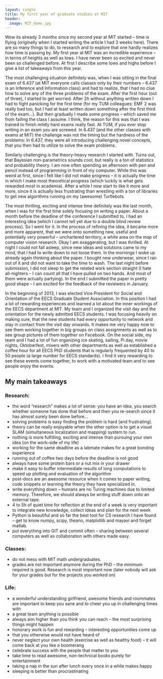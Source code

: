 ```yaml
---
layout: single
title: My first year of graduate studies at MIT
header:
  image: MIT_dome.jpg
---
```

Wow its already 3 months since my second year at MIT started – time is
flying (originally when I started writing the article I had 3 weeks
here). There are so many things to do, to research and to explore that
one hardly realizes how time is passing by. My first year at MIT was an
incredible experience – in terms of heights as well as lows. I have
never been so excited and never been so challenged before. At first I
describe some lows and highs before I give a list of takeaways from
this year.

The most challenging situation definitely was, when I was sitting in
the final exam of 6.437 (at MIT everyone calls classes only by their
numbers – 6.437 is an Inference and Information class) and had to
realize, that I had no clue how to solve any of the three problems of
the exam. After the first hour (out of three), I started to get
worried. After 2h without anything written down I had to fight
panicking for the first time (for my TUM colleagues: EMF 2 was really
bad too, but I had at least written down something after the first
third of the exam…). But then gradually I made some progress – which
saved me from failing the class I assume. I think, the reason for this
was that I was trained to finish mildly hard exams really fast. At TUM,
if you ever stop writing in an exam you are screwed. In 6.437 (and the
other classes with exams at MIT) the challenge was not the timing but
the hardness of the problems: In 6.437, they were all introducing
challenging novel concepts, that you then had to utilize to solve the
exam problems.

Similarly challenging is the theory-heavy research I started with.
Turns out, that Bayesian non-parametrics sounds cool, but really is a
ton of statistics and probability theory. I am now often spending an
afternoon with pen and pencil instead of programming in front of my
computer. While this was weird at first, since I felt like I did not
make progress – it is actually the time in which I make most
theoretical progress (which luckily is what gets rewarded most in
academia). After a while I now start to like it more and more, since it
is actually less frustrating than wrestling with a ton of libraries to
get new algorithms running on my (awesome) Turtlebots.

The most thrilling, exciting and intense time definitely was the last
month, when I was for the first time solely focusing on writing a
paper. About a month before the deadline of the conference I submitted
to, I had an interesting idea (which I cannot tell yet due to a double
blind review process). So I went for it. In the process of refining the
idea, it became more and more apparent, that we were onto something
new, useful and potentially very powerful – unchartered territory, a
white area on the map of computer vision research. Okay I am
exaggerating, but I was thrilled. At night I could not fall asleep,
since new ideas and solutions came to my mind, that I had to write down
to not loose them. In the mornings I woke up already again thinking
about the paper. I bought new underwear, since I ran out of it and did
not want to take the time to wash. The last night before submission, I
did not sleep to get the related work section straight (I hate
all-nighters – I can count all that I have pulled on two hands. And
most of them were actually partying). In the end I submitted the paper
in pretty good shape – I am excited for the feedback of the reviewers
in January.

In the beginning of 2013, I was elected Vice President for Social and
Orientation of the EECS Graduate Student Association. In this position
I had a lot of rewarding experiences and learned a lot about the inner
workings of the EECS department at MIT. My team and I organized the
visit day and the orientation for the newly admitted EECS students. I
was focusing heavily on making sure, that the new students had every
opportunity to network and stay in contact from the visit day onwards.
It makes me very happy now to see them working together in big groups
on class assignments as well as to see group pictures of them together
on Facebook. On the social side, my team and I had a lot of fun
organizing ice skating, sailing, Pi day, movie nights, Oktoberfest,
mixers with other departments as well as established a coffee hour for
all EECS PhD students that is regularly frequented by 40 to 50 people
(a large number for EECS standards). I find it very rewarding to see
these events come together, to work with a motivated team and to see
people enjoy the events.

## My main takeaways

### Research:

* the word “research” makes a lot of sense: you have an idea, you search whether someone has done that before and then you re-search since it has almost surely been done before...
* solving problems is easy finding the problem is hard (and frustrating).  
* theory can be really enjoyable when the other option is to get a visual SLAM (simultaneous localization and mapping) system to run.
* nothing is more fulfilling, exciting and intense than pursuing your own idea (on the work-side of my life)
* working for the same deadline as a labmate makes for a great bonding experience
* running out of coffee two days before the deadline is not good
* always have some protein bars or a nut mix in your drawer
* make it easy to buffer intermediate results of long computations to speed up plotting and evaluation of the algorithm
* post-docs are an awesome resource when it comes to paper writing, code snippets or learning the theory they have specialized in.
* write everything down – humans are no Turing machines due to limited memory. Therefore, we should always be writing stuff down onto an external tape.
* 4 to 5h of quiet time for reflection at the end of a week is very important to integrate new knowledge, collect ideas and plan for the next week
* Python is beautiful and so far the best tool for CS research I have found – get to know numpy, scipy, theano, matplotlib and mayavi and forget matlab.
* put everything into GIT and commit often – sharing between several computers as well as collaboration with others made easy.

### Classes:

* do not mess with MIT math undergraduates.
* grades are not important anymore during the PhD – the minimum required is good. Research is most important now (later nobody will ask for your grades but for the projects you worked on)

### Life:

* a wonderful understanding girlfriend, awesome friends and roommates are important to keep you sane and to cheer you up in challenging times with 
* a great team anything is possible
* always aim higher than you think you can reach – the most surprising things might happen
* honorary work is fun and rewarding – interesting  opportunities come up
* that you otherwise would not have heard of
* never neglect your own health (exercise as well as healthy food) – it will come back at you like a boomerang
* celebrate success with the people that matter to you
* take time to read awesome, non-technical books purely for entertainment
* taking a nap in the sun after lunch every once in a while makes happy
* sleeping is better than procrastinating
